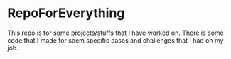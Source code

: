 # RepoForEverything
This repo is for some projects/stuffs that I have worked on. There is some code that I made for soem specific cases and challenges that I had on my job.
